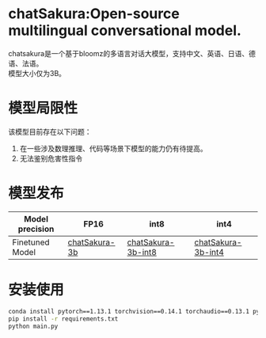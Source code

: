 # chatSakura:Open-source multilingual conversational model.
chatsakura是一个基于bloomz的多语言对话大模型，支持中文、英语、日语、德语、法语。<br>
模型大小仅为3B。

# 模型局限性
该模型目前存在以下问题：
1. 在一些涉及数理推理、代码等场景下模型的能力仍有待提高。
2. 无法鉴别危害性指令
   
# 模型发布
| Model precision| FP16 | int8 | int4 |
| ----- | ----- | ----- | ----- |
| Finetuned Model | [chatSakura-3b](https://huggingface.co/chinoll/chatsakura-3b) | [chatSakura-3b-int8](https://huggingface.co/chinoll/chatsakura-3b-int8) | [chatSakura-3b-int4](https://huggingface.co/chinoll/chatsakura-3b-int4) |

# 安装使用
```bash
conda install pytorch==1.13.1 torchvision==0.14.1 torchaudio==0.13.1 pytorch-cuda=11.7 -c pytorch -c nvidia
pip install -r requirements.txt
python main.py
```